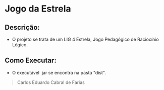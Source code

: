 # Jogo da Estrela

## Descrição:
- O projeto se trata de um LIG 4 Estrela,  Jogo Pedagógico de Raciocínio Lógico.


## Como Executar:
- O executável .jar se encontra na pasta "dist".

>Carlos Eduardo Cabral de Farias